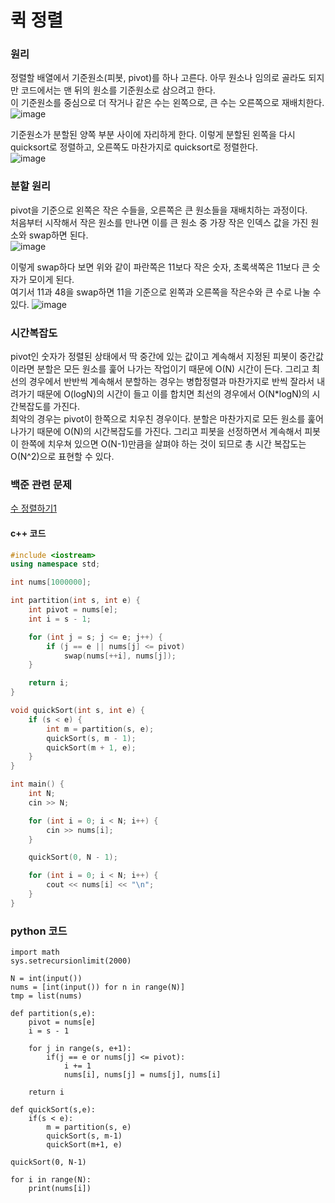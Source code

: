 #  퀵 정렬

### 원리
정렬할 배열에서 기준원소(피봇, pivot)를 하나 고른다. 아무 원소나 임의로 골라도 되지만 코드에서는 맨 뒤의 원소를 기준원소로 삼으려고 한다.  
이 기준원소를 중심으로 더 작거나 같은 수는 왼쪽으로, 큰 수는 오른쪽으로 재배치한다.
![image](https://user-images.githubusercontent.com/33820372/95992932-74de1b00-0e69-11eb-9b2d-be8d32cd3107.png)  

기준원소가 분할된 양쪽 부분 사이에 자리하게 한다. 이렇게 분할된 왼쪽을 다시 quicksort로 정렬하고, 오른쪽도 마찬가지로 quicksort로 정렬한다.  
![image](https://user-images.githubusercontent.com/33820372/95992988-845d6400-0e69-11eb-9ef6-5b5c7e3e5801.png)  


### 분할 원리  
pivot을 기준으로 왼쪽은 작은 수들을, 오른쪽은 큰 원소들을 재배치하는 과정이다.  
처음부터 시작해서 작은 원소를 만나면 이를 큰 원소 중 가장 작은 인덱스 값을 가진 원소와 swap하면 된다.  
![image](https://user-images.githubusercontent.com/33820372/95993054-9939f780-0e69-11eb-966b-8854bad986a2.png)  

이렇게 swap하다 보면 위와 같이 파란쪽은 11보다 작은 숫자, 초록색쪽은 11보다 큰 숫자가 모이게 된다.  
여기서 11과 48을 swap하면 11을 기준으로 왼쪽과 오른쪽을 작은수와 큰 수로 나눌 수 있다.
![image](https://user-images.githubusercontent.com/33820372/95993092-a2c35f80-0e69-11eb-90d3-142b2a0e835f.png)  


### 시간복잡도
pivot인 숫자가 정렬된 상태에서 딱 중간에 있는 값이고 계속해서 지정된 피봇이 중간값이라면 분할은 모든 원소를 훑어 나가는 작업이기 때문에 O(N) 시간이 든다. 그리고 최선의 경우에서 반반씩 계속해서 분할하는 경우는 병합정렬과 마찬가지로 반씩 잘라서 내려가기 때문에 O(logN)의 시간이 들고 이를 합치면 최선의 경우에서 O(N*logN)의 시간복잡도를 가진다.  
최악의 경우는 pivot이 한쪽으로 치우친 경우이다. 분할은 마찬가지로 모든 원소를 훑어나가기 때문에 O(N)의 시간복잡도를 가진다. 그리고 피봇을 선정하면서 계속해서 피봇이 한쪽에 치우쳐 있으면 O(N-1)만큼을 살펴야 하는 것이 되므로 총 시간 복잡도는 O(N^2)으로 표현할 수 있다.

### 백준 관련 문제

[수 정렬하기1](https://www.acmicpc.net/problem/2750)  

#### c++ 코드
```cpp
#include <iostream>
using namespace std;

int nums[1000000];

int partition(int s, int e) {
	int pivot = nums[e];
	int i = s - 1;

	for (int j = s; j <= e; j++) {
		if (j == e || nums[j] <= pivot) 
			swap(nums[++i], nums[j]);
	}

	return i;
}

void quickSort(int s, int e) {
	if (s < e) {
		int m = partition(s, e);
		quickSort(s, m - 1);
		quickSort(m + 1, e);
	}
}

int main() {
	int N;
	cin >> N;

	for (int i = 0; i < N; i++) {
		cin >> nums[i];
	}

	quickSort(0, N - 1);

	for (int i = 0; i < N; i++) {
		cout << nums[i] << "\n";
	}
}
```  

### python 코드
```pyimport sys
import math
sys.setrecursionlimit(2000)

N = int(input())
nums = [int(input()) for n in range(N)]
tmp = list(nums)

def partition(s,e):
    pivot = nums[e]
    i = s - 1

    for j in range(s, e+1):
        if(j == e or nums[j] <= pivot):
            i += 1
            nums[i], nums[j] = nums[j], nums[i]

    return i

def quickSort(s,e):
    if(s < e):
        m = partition(s, e)
        quickSort(s, m-1)
        quickSort(m+1, e)

quickSort(0, N-1)

for i in range(N):
    print(nums[i])
```
